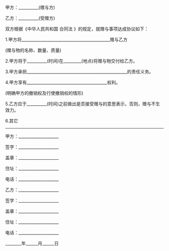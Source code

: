 
 


甲方：__________(赠与方)


乙方：__________(受赠方)


双方根据《中华人民共和国
合同法
》的规定，就赠与事项达成协议如下：


1.甲方将____________________________________________赠与乙方


(赠与物的名称、数量、质量)


2.甲方将于__________(时间)在_________(地点)将赠与物交付给乙方。


3.甲方承担__________________________________________________的责任义务。


4.甲方享有________________________________________权利。


(明确甲方的撤销权及行使撤销权的情形)


5.乙方应于__________(时间)之前做出是否接受赠与的意思表示，否则，赠与不生效力。


6.其它


___________________________________________________


甲方：____________________


签字：____________________


盖章：____________________


住址：____________________


电话：____________________


乙方：____________________


签字：____________________


盖章：____________________


住址：____________________


电话：____________________


________年______月______日
 


 

 
 
 
 
 
  


  
 

  


  


  
 
 
 
 

